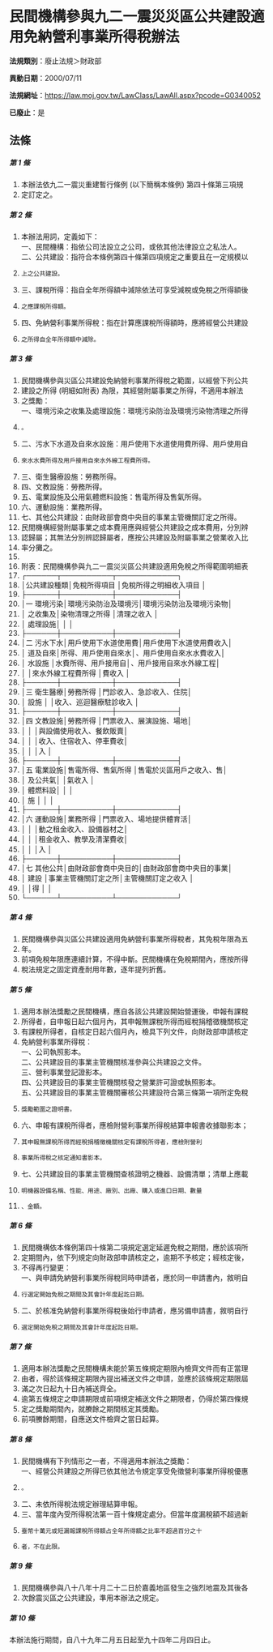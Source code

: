 # 民間機構參與九二一震災災區公共建設適用免納營利事業所得稅辦法

**法規類別**：廢止法規＞財政部

**異動日期**：2000/07/11  

**法規網址**：https://law.moj.gov.tw/LawClass/LawAll.aspx?pcode=G0340052

**已廢止**：是



## 法條
##### 第 1 條
1. 本辦法依九二一震災重建暫行條例 (以下簡稱本條例) 第四十條第三項規
1. 定訂定之。

##### 第 2 條
1. 本辦法用詞，定義如下：  
一、民間機構：指依公司法設立之公司，或依其他法律設立之私法人。  
二、公共建設：指符合本條例第四十條第四項規定之重要且在一定規模以
1.     上之公共建設。
1. 三、課稅所得：指自全年所得額中減除依法可享受減稅或免稅之所得額後
1.     之應課稅所得額。
1. 四、免納營利事業所得稅：指在計算應課稅所得額時，應將經營公共建設
1.     之所得自全年所得額中減除。

##### 第 3 條
1. 民間機構參與災區公共建設免納營利事業所得稅之範圍，以經營下列公共
1. 建設之所得 (明細如附表) 為限，其經營附屬事業之所得，不適用本辦法
1. 之獎勵：  
一、環境污染之收集及處理設施：環境污染防治及環境污染物清理之所得
1.     。
1. 二、污水下水道及自來水設施：用戶使用下水道使用費所得、用戶使用自
1.     來水水費所得及用戶接用自來水外線工程費所得。
1. 三、衛生醫療設施：勞務所得。
1. 四、文教設施：勞務所得。
1. 五、電業設施及公用氣體燃料設施：售電所得及售氣所得。
1. 六、運動設施：業務所得。
1. 七、其他公共建設：由財政部會商中央目的事業主管機關訂定之所得。
1. 民間機構經營附屬事業之成本費用應與經營公共建設之成本費用，分別辨
1. 認歸屬；其無法分別辨認歸屬者，應按公共建設及附屬事業之營業收入比
1. 率分攤之。
1. 
1. 附表：民間機構參與九二一震災災區公共建設適用免稅之所得範圍明細表
1. ┌──────┬──────────┬────────────┐
1. │公共建設種類│免稅所得項目        │免稅所得之明細收入項目  │
1. ├──────┼──────────┼────────────┤
1. │一  環境污染│環境污染防治及環境污│環境污染防治及環境污染物│
1. │    之收集及│染物清理之所得      │清理之收入              │
1. │    處理設施│                    │                        │
1. ├──────┼──────────┼────────────┤
1. │二  污水下水│用戶使用下水道使用費│用戶使用下水道使用費收入│
1. │    道及自來│所得、用戶使用自來水│、用戶使用自來水水費收入│
1. │    水設施  │水費所得、用戶接用自│、用戶接用自來水外線工程│
1. │            │來水外線工程費所得  │費收入                  │
1. ├──────┼──────────┼────────────┤
1. │三  衛生醫療│勞務所得            │門診收入、急診收入、住院│
1. │    設施    │                    │收入、巡迴醫療駐診收入  │
1. ├──────┼──────────┼────────────┤
1. │四  文教設施│勞務所得            │門票收入、展演設施、場地│
1. │            │                    │與設備使用收入、餐飲販賣│
1. │            │                    │收入、住宿收入、停車費收│
1. │            │                    │入                      │
1. ├──────┼──────────┼────────────┤
1. │五  電業設施│售電所得、售氣所得  │售電於災區用戶之收入、售│
1. │    及公共氣│                    │氣收入                  │
1. │    體燃料設│                    │                        │
1. │    施      │                    │                        │
1. ├──────┼──────────┼────────────┤
1. │六  運動設施│業務所得            │門票收入、場地提供體育活│
1. │            │                    │動之租金收入、設備器材之│
1. │            │                    │租金收入、教學及清潔費收│
1. │            │                    │入                      │
1. ├──────┼──────────┼────────────┤
1. │七  其他公共│由財政部會商中央目的│由財政部會商中央目的事業│
1. │    建設    │事業主管機關訂定之所│主管機關訂定之收入      │
1. │            │得                  │                        │
1. └──────┴──────────┴────────────┘

##### 第 4 條
1. 民間機構參與災區公共建設適用免納營利事業所得稅者，其免稅年限為五
1. 年。
1. 前項免稅年限應連續計算，不得中斷。民間機構在免稅期間內，應按所得
1. 稅法規定之固定資產耐用年數，逐年提列折舊。

##### 第 5 條
1. 適用本辦法獎勵之民間機構，應自各該公共建設開始營運後，申報有課稅
1. 所得者，自申報日起六個月內，其申報無課稅所得而經稅捐稽徵機關核定
1. 有課稅所得者，自核定日起六個月內，檢具下列文件，向財政部申請核定
1. 免納營利事業所得稅：  
一、公司執照影本。  
二、公共建設目的事業主管機關核准參與公共建設之文件。  
三、營利事業登記證影本。  
四、公共建設目的事業主管機關核發之營業許可證或執照影本。  
五、公共建設目的事業主管機關審核公共建設符合第三條第一項所定免稅
1.     獎勵範圍之證明書。
1. 六、申報有課稅所得者，應檢附營利事業所得稅結算申報書收據聯影本；
1.     其申報無課稅所得而經稅捐稽徵機關核定有課稅所得者，應檢附營利
1.     事業所得稅之核定通知書影本。
1. 七、公共建設目的事業主管機關查核證明之機器、設備清單；清單上應載
1.     明機器設備名稱、性能、用途、廠別、出廠、購入或進口日期、數量
1.     、金額。

##### 第 6 條
1. 民間機構依本條例第四十條第二項規定選定延遲免稅之期間，應於該項所
1. 定期間內，依下列規定向財政部申請核定之，逾期不予核定；經核定後，
1. 不得再行變更：  
一、與申請免納營利事業所得稅同時申請者，應於同一申請書內，敘明自
1.     行選定開始免稅之期間及其會計年度起訖日期。
1. 二、於核准免納營利事業所得稅後始行申請者，應另備申請書，敘明自行
1.     選定開始免稅之期間及其會計年度起訖日期。

##### 第 7 條
1. 適用本辦法獎勵之民間機構未能於第五條規定期限內檢齊文件而有正當理
1. 由者，得於該條規定期限內提出補送文件之申請，並應於該條規定期限屆
1. 滿之次日起九十日內補送齊全。
1. 逾第五條規定之申請期限或前項規定補送文件之期限者，仍得於第四條規
1. 定之獎勵期間內，就賸餘之期間核定其獎勵。
1. 前項賸餘期間，自應送文件檢齊之當日起算。

##### 第 8 條
1. 民間機構有下列情形之一者，不得適用本辦法之獎勵：  
一、經營公共建設之所得已依其他法令規定享受免徵營利事業所得稅優惠
1.     。
1. 二、未依所得稅法規定辦理結算申報。
1. 三、當年度內受所得稅法第一百十條規定處分。但當年度漏稅額不超過新
1.     臺幣十萬元或短漏報課稅所得額占全年所得額之比率不超過百分之十
1.     者，不在此限。

##### 第 9 條
1. 民間機構參與八十八年十月二十二日於嘉義地區發生之強烈地震及其後各
1. 次餘震災區之公共建設，準用本辦法之規定。

##### 第 10 條
本辦法施行期間，自八十九年二月五日起至九十四年二月四日止。


